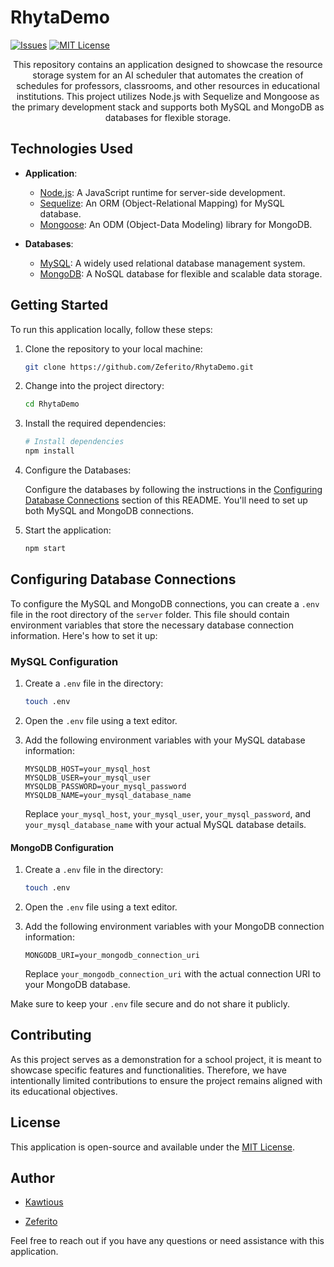 # RhytaDemo

[issues-shield]: https://img.shields.io/github/issues/othneildrew/Best-README-Template.svg?style=for-the-badge
[issues-url]: https://github.com/Zeferito/RhytaDemo/issues
[license-shield]: https://img.shields.io/github/license/othneildrew/Best-README-Template.svg?style=for-the-badge
[license-url]: https://github.com/Zeferito/RhytaDemo/blob/master/LICENSE

[![Issues][issues-shield]][issues-url]
[![MIT License][license-shield]][license-url]

<div align="center">
    <p align="center">
        This repository contains an application designed to showcase the resource storage system for an AI scheduler that automates the creation of schedules for professors, classrooms, and other resources in educational institutions. This project utilizes Node.js with Sequelize and Mongoose as the primary development stack and supports both MySQL and MongoDB as databases for flexible storage.
    </p>
</div>

## Technologies Used

- **Application**:
  - [Node.js](https://nodejs.org/): A JavaScript runtime for server-side development.
  - [Sequelize](https://sequelize.org/): An ORM (Object-Relational Mapping) for MySQL database.
  - [Mongoose](https://mongoosejs.com/): An ODM (Object-Data Modeling) library for MongoDB.

- **Databases**:
  - [MySQL](https://www.mysql.com/): A widely used relational database management system.
  - [MongoDB](https://www.mongodb.com/): A NoSQL database for flexible and scalable data storage.

## Getting Started

To run this application locally, follow these steps:

1. Clone the repository to your local machine:

    ```bash
    git clone https://github.com/Zeferito/RhytaDemo.git
    ```

2. Change into the project directory:

    ```bash
    cd RhytaDemo
    ```

3. Install the required dependencies:

    ```bash
    # Install dependencies
    npm install
    ```

4. Configure the Databases:

    Configure the databases by following the instructions in the [Configuring Database Connections](#configuring-database-connections) section of this README. You'll need to set up both MySQL and MongoDB connections.

5. Start the application:

    ```bash
    npm start
    ```

## Configuring Database Connections

To configure the MySQL and MongoDB connections, you can create a `.env` file in the root directory of the `server` folder. This file should contain environment variables that store the necessary database connection information. Here's how to set it up:

### MySQL Configuration

1. Create a `.env` file in the directory:

    ```bash
    touch .env
    ```

2. Open the `.env` file using a text editor.

3. Add the following environment variables with your MySQL database information:

    ```plaintext
    MYSQLDB_HOST=your_mysql_host
    MYSQLDB_USER=your_mysql_user
    MYSQLDB_PASSWORD=your_mysql_password
    MYSQLDB_NAME=your_mysql_database_name
    ```

    Replace `your_mysql_host`, `your_mysql_user`, `your_mysql_password`, and `your_mysql_database_name` with your actual MySQL database details.

#### MongoDB Configuration

1. Create a `.env` file in the directory:

    ```bash
    touch .env
    ```

2. Open the `.env` file using a text editor.

3. Add the following environment variables with your MongoDB connection information:

    ```plaintext
    MONGODB_URI=your_mongodb_connection_uri
    ```

    Replace `your_mongodb_connection_uri` with the actual connection URI to your MongoDB database.

Make sure to keep your `.env` file secure and do not share it publicly.
  
## Contributing

As this project serves as a demonstration for a school project, it is meant to showcase specific features and functionalities. Therefore, we have intentionally limited contributions to ensure the project remains aligned with its educational objectives.

## License

This application is open-source and available under the [MIT License](LICENSE).

## Author

- [Kawtious](https://github.com/Kawtious)

- [Zeferito](https://github.com/Zeferito)

Feel free to reach out if you have any questions or need assistance with this application.
